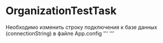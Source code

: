 # OrganizationTestTask
Необходимо изменить строку подключения к базе данных (connectionString) в файле App.config
'''
  <connectionStrings>
    <add name="DefaultConnection" connectionString="Data Source=(localdb)\MSSQLLocalDB;Initial Catalog=TestTaskAppDB;Integrated Security=True;MultipleActiveResultSets=true"
        providerName="System.Data.SqlClient"/>
  </connectionStrings>
'''
